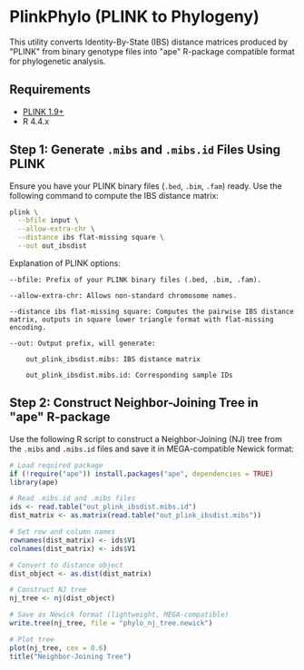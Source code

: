 # PlinkPhylo (PLINK to Phylogeny)

This utility converts Identity-By-State (IBS) distance matrices produced by "PLINK" from binary genotype files into "ape" R-package compatible format for phylogenetic analysis.

## Requirements

- [PLINK 1.9+](https://www.cog-genomics.org/plink/)
- R 4.4.x

## Step 1: Generate `.mibs` and `.mibs.id` Files Using PLINK

Ensure you have your PLINK binary files (`.bed`, `.bim`, `.fam`) ready. Use the following command to compute the IBS distance matrix:

```bash
plink \
  --bfile input \
  --allow-extra-chr \
  --distance ibs flat-missing square \
  --out out_ibsdist
```
Explanation of PLINK options:

    --bfile: Prefix of your PLINK binary files (.bed, .bim, .fam).

    --allow-extra-chr: Allows non-standard chromosome names.

    --distance ibs flat-missing square: Computes the pairwise IBS distance matrix, outputs in square lower triangle format with flat-missing encoding.

    --out: Output prefix, will generate:

        out_plink_ibsdist.mibs: IBS distance matrix

        out_plink_ibsdist.mibs.id: Corresponding sample IDs

## Step 2: Construct Neighbor-Joining Tree in "ape" R-package

Use the following R script to construct a Neighbor-Joining (NJ) tree from the `.mibs` and `.mibs.id` files and save it in MEGA-compatible Newick format:

```r
# Load required package
if (!require("ape")) install.packages("ape", dependencies = TRUE)
library(ape)

# Read .mibs.id and .mibs files
ids <- read.table("out_plink_ibsdist.mibs.id")
dist_matrix <- as.matrix(read.table("out_plink_ibsdist.mibs"))

# Set row and column names
rownames(dist_matrix) <- ids$V1
colnames(dist_matrix) <- ids$V1

# Convert to distance object
dist_object <- as.dist(dist_matrix)

# Construct NJ tree
nj_tree <- nj(dist_object)

# Save as Newick format (lightweight, MEGA-compatible)
write.tree(nj_tree, file = "phylo_nj_tree.newick")

# Plot tree
plot(nj_tree, cex = 0.6)
title("Neighbor-Joining Tree")
